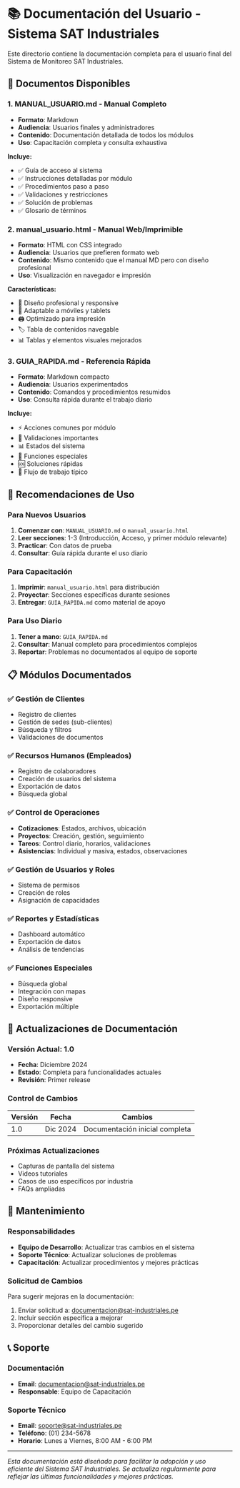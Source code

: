 # 📚 Documentación del Usuario - Sistema SAT Industriales

Este directorio contiene la documentación completa para el usuario final del Sistema de Monitoreo SAT Industriales.

## 📄 Documentos Disponibles

### 1. **MANUAL_USUARIO.md** - Manual Completo
- **Formato**: Markdown
- **Audiencia**: Usuarios finales y administradores
- **Contenido**: Documentación detallada de todos los módulos
- **Uso**: Capacitación completa y consulta exhaustiva

**Incluye:**
- ✅ Guía de acceso al sistema
- ✅ Instrucciones detalladas por módulo
- ✅ Procedimientos paso a paso
- ✅ Validaciones y restricciones
- ✅ Solución de problemas
- ✅ Glosario de términos

### 2. **manual_usuario.html** - Manual Web/Imprimible
- **Formato**: HTML con CSS integrado
- **Audiencia**: Usuarios que prefieren formato web
- **Contenido**: Mismo contenido que el manual MD pero con diseño profesional
- **Uso**: Visualización en navegador e impresión

**Características:**
- 🎨 Diseño profesional y responsive
- 📱 Adaptable a móviles y tablets
- 🖨️ Optimizado para impresión
- 🏷️ Tabla de contenidos navegable
- 📊 Tablas y elementos visuales mejorados

### 3. **GUIA_RAPIDA.md** - Referencia Rápida
- **Formato**: Markdown compacto
- **Audiencia**: Usuarios experimentados
- **Contenido**: Comandos y procedimientos resumidos
- **Uso**: Consulta rápida durante el trabajo diario

**Incluye:**
- ⚡ Acciones comunes por módulo
- 🚨 Validaciones importantes
- 📊 Estados del sistema
- 🔧 Funciones especiales
- 🆘 Soluciones rápidas
- 🎯 Flujo de trabajo típico

## 🎯 Recomendaciones de Uso

### Para Nuevos Usuarios
1. **Comenzar con**: `MANUAL_USUARIO.md` o `manual_usuario.html`
2. **Leer secciones**: 1-3 (Introducción, Acceso, y primer módulo relevante)
3. **Practicar**: Con datos de prueba
4. **Consultar**: Guía rápida durante el uso diario

### Para Capacitación
1. **Imprimir**: `manual_usuario.html` para distribución
2. **Proyectar**: Secciones específicas durante sesiones
3. **Entregar**: `GUIA_RAPIDA.md` como material de apoyo

### Para Uso Diario
1. **Tener a mano**: `GUIA_RAPIDA.md`
2. **Consultar**: Manual completo para procedimientos complejos
3. **Reportar**: Problemas no documentados al equipo de soporte

## 📋 Módulos Documentados

### ✅ Gestión de Clientes
- Registro de clientes
- Gestión de sedes (sub-clientes)
- Búsqueda y filtros
- Validaciones de documentos

### ✅ Recursos Humanos (Empleados)
- Registro de colaboradores
- Creación de usuarios del sistema
- Exportación de datos
- Búsqueda global

### ✅ Control de Operaciones
- **Cotizaciones**: Estados, archivos, ubicación
- **Proyectos**: Creación, gestión, seguimiento
- **Tareos**: Control diario, horarios, validaciones
- **Asistencias**: Individual y masiva, estados, observaciones

### ✅ Gestión de Usuarios y Roles
- Sistema de permisos
- Creación de roles
- Asignación de capacidades

### ✅ Reportes y Estadísticas
- Dashboard automático
- Exportación de datos
- Análisis de tendencias

### ✅ Funciones Especiales
- Búsqueda global
- Integración con mapas
- Diseño responsive
- Exportación múltiple

## 🔄 Actualizaciones de Documentación

### Versión Actual: 1.0
- **Fecha**: Diciembre 2024
- **Estado**: Completa para funcionalidades actuales
- **Revisión**: Primer release

### Control de Cambios
| Versión | Fecha | Cambios |
|---------|-------|---------|
| 1.0 | Dic 2024 | Documentación inicial completa |

### Próximas Actualizaciones
- Capturas de pantalla del sistema
- Videos tutoriales
- Casos de uso específicos por industria
- FAQs ampliadas

## 🔧 Mantenimiento

### Responsabilidades
- **Equipo de Desarrollo**: Actualizar tras cambios en el sistema
- **Soporte Técnico**: Actualizar soluciones de problemas
- **Capacitación**: Actualizar procedimientos y mejores prácticas

### Solicitud de Cambios
Para sugerir mejoras en la documentación:
1. Enviar solicitud a: documentacion@sat-industriales.pe
2. Incluir sección específica a mejorar
3. Proporcionar detalles del cambio sugerido

## 📞 Soporte

### Documentación
- **Email**: documentacion@sat-industriales.pe
- **Responsable**: Equipo de Capacitación

### Soporte Técnico
- **Email**: soporte@sat-industriales.pe
- **Teléfono**: (01) 234-5678
- **Horario**: Lunes a Viernes, 8:00 AM - 6:00 PM

---

*Esta documentación está diseñada para facilitar la adopción y uso eficiente del Sistema SAT Industriales. Se actualiza regularmente para reflejar las últimas funcionalidades y mejores prácticas.*
